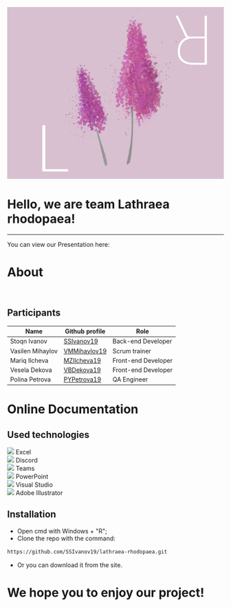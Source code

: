 <div align = "center">
<img src= "Photos/logo.jpg" width="600" height="400">

</div>

# Hello, we are team Lathraea rhodopaea!
---
You can view our Presentation here:
<br>

# About

<br>

## Participants <a name = "participants"></a>

Name   | Github profile| Role
-------|---------------|------
Stoqn Ivanov | <a href = "https://github.com/SSIvanov19"> SSIvanov19</a> | Back-end Developer
Vasilen Mihaylov | <a href = "https://github.com/VMMihaylov19/vmmihaylov19"> VMMihaylov19</a> | Scrum trainer
Mariq Ilcheva | <a href = "https://github.com/MZIlcheva19/mzilcheva19"> MZIlcheva19</a> | Front-end Developer
Vesela Dekova | <a href = "https://github.com/VBDekova19/vbdekova19"> VBDekova19</a> | Front-end Developer
Polina Petrova | <a href = "https://github.com/PYPetrova19/pypetrova19"> PYPetrova19</a> | QA Engineer

# Online Documentation
 

##  Used technologies <a name = "used-technologies"></a>

 

<img src = "https://upload.wikimedia.org/wikipedia/commons/thumb/3/34/Microsoft_Office_Excel_%282019%E2%80%93present%29.svg/2203px-Microsoft_Office_Excel_%282019%E2%80%93present%29.svg.png" width= "23"> Excel <br>
<img src = "https://www.freepnglogos.com/uploads/discord-logo-png/concours-discord-cartes-voeux-fortnite-france-6.png" width = "25"> Discord <br>
<img src = "https://heliocentrix.co.uk/wp-content/uploads/2020/04/microsoft-teams-logo-png_480-480.png" width = "25"> Teams <br>
<img src = "https://upload.wikimedia.org/wikipedia/commons/3/3b/Microsoft_PowerPoint_Logo.png" width ="25"> PowerPoint <br> 
<img src = "https://upload.wikimedia.org/wikipedia/commons/thumb/5/59/Visual_Studio_Icon_2019.svg/1200px-Visual_Studio_Icon_2019.svg.png"  width = "20"> Visual Studio  <br>
<img src = "https://upload.wikimedia.org/wikipedia/commons/thumb/f/fb/Adobe_Illustrator_CC_icon.svg/1051px-Adobe_Illustrator_CC_icon.svg.png" width = "25"> Adobe Illustrator  

 

##  Installation
<a name = "installation"></a>


 

 - Open cmd with Windows + "R"; <br>
 - Clone the repo with the command: <br>
```bash
https://github.com/SSIvanov19/lathraea-rhodopaea.git
```
 
- Or you can download it from the site.

# We hope you to enjoy our project!